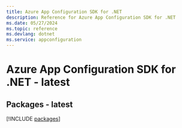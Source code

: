 ```yaml
---
title: Azure App Configuration SDK for .NET
description: Reference for Azure App Configuration SDK for .NET
ms.date: 05/27/2024
ms.topic: reference
ms.devlang: dotnet
ms.service: appconfiguration
---
```

# Azure App Configuration SDK for .NET - latest
## Packages - latest
[!INCLUDE [packages](app-configuration-index.md)]